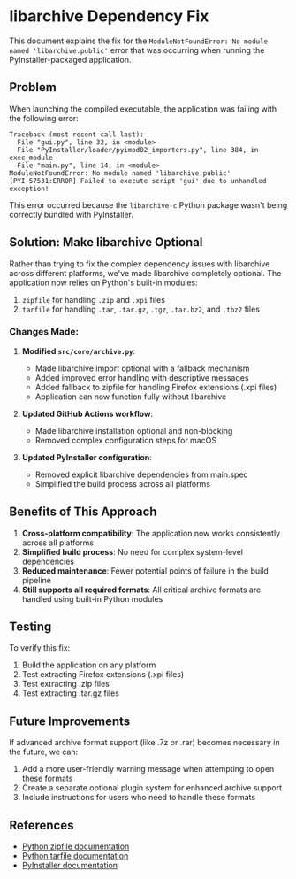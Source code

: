 # libarchive Dependency Fix

This document explains the fix for the `ModuleNotFoundError: No module named 'libarchive.public'` error that was occurring when running the PyInstaller-packaged application.

## Problem

When launching the compiled executable, the application was failing with the following error:

```
Traceback (most recent call last):
  File "gui.py", line 32, in <module>
  File "PyInstaller/loader/pyimod02_importers.py", line 384, in exec_module
  File "main.py", line 14, in <module>
ModuleNotFoundError: No module named 'libarchive.public'
[PYI-57531:ERROR] Failed to execute script 'gui' due to unhandled exception!
```

This error occurred because the `libarchive-c` Python package wasn't being correctly bundled with PyInstaller.

## Solution: Make libarchive Optional

Rather than trying to fix the complex dependency issues with libarchive across different platforms, we've made libarchive completely optional. The application now relies on Python's built-in modules:

1. `zipfile` for handling `.zip` and `.xpi` files
2. `tarfile` for handling `.tar`, `.tar.gz`, `.tgz`, `.tar.bz2`, and `.tbz2` files

### Changes Made:

1. **Modified `src/core/archive.py`**:
   - Made libarchive import optional with a fallback mechanism
   - Added improved error handling with descriptive messages
   - Added fallback to zipfile for handling Firefox extensions (.xpi files)
   - Application can now function fully without libarchive

2. **Updated GitHub Actions workflow**:
   - Made libarchive installation optional and non-blocking
   - Removed complex configuration steps for macOS

3. **Updated PyInstaller configuration**:
   - Removed explicit libarchive dependencies from main.spec
   - Simplified the build process across all platforms

## Benefits of This Approach

1. **Cross-platform compatibility**: The application now works consistently across all platforms
2. **Simplified build process**: No need for complex system-level dependencies
3. **Reduced maintenance**: Fewer potential points of failure in the build pipeline
4. **Still supports all required formats**: All critical archive formats are handled using built-in Python modules

## Testing

To verify this fix:

1. Build the application on any platform
2. Test extracting Firefox extensions (.xpi files)
3. Test extracting .zip files
4. Test extracting .tar.gz files

## Future Improvements

If advanced archive format support (like .7z or .rar) becomes necessary in the future, we can:

1. Add a more user-friendly warning message when attempting to open these formats
2. Create a separate optional plugin system for enhanced archive support
3. Include instructions for users who need to handle these formats

## References

- [Python zipfile documentation](https://docs.python.org/3/library/zipfile.html)
- [Python tarfile documentation](https://docs.python.org/3/library/tarfile.html)
- [PyInstaller documentation](https://pyinstaller.readthedocs.io/en/stable/)